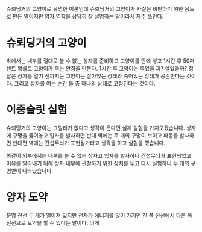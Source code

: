 슈뢰딩거의 고양이로 유명한 이론인데
슈뢰딩거의 고양이가 사실은 비판하기 위한 용도로 만든 말이지만 
양자 역학을 상당히 잘 설명하는 말이라서 자주 쓰인다.
# 슈뢰딩거의 고양이
밖에서는 내부를 절대로 볼 수 없는 상자를 준비하고 고양이를 안에 넣고
1시간 후 50퍼센트 확률로 고양이가 죽는 환경을 만든다.
1시간 후 고양이는 죽었을 까? 살았을까?
정답은 상자를 열기 전까지는 고양이는 살아있는 상태와 죽어있는 상태가 공존한다는 것이다.
그리고 상자를 여는 순간 둘 중 하나의 상태로 고정된다는 것이다.

# 이중슬릿 실험
슈뢰딩거의 고양이는 그럴리가 없다고 생각이 든다면 실제 실험을 가져오겠습니다.
상자에 구멍을 뚫어놓고 입자를 발사하면 반대 벽에는 두 개의 구멍이 보이고
파동을 발사하면 반대편 벽에는 간섭무늬가 표현될거라고 생각을 하고 실험을 했습니다.

똑같이 외부에서는 내부를 볼 수 없는 상자고 입자를 발사하니 간섭무늬가 표현되었고
이유를 알아내기 위해 상자 내부에 관찰하기 위한 장치를 두고 다시 실험하니 두 개의 구멍만이 나타났습니다.

# 양자 도약
분명 전선 두 개가 떨어져 있지만 전자가 에너지를 많이 가지면 한 쪽 전선에서 다른 쪽 전선으로 도약을 할 수 있다는 말이다.
이게 